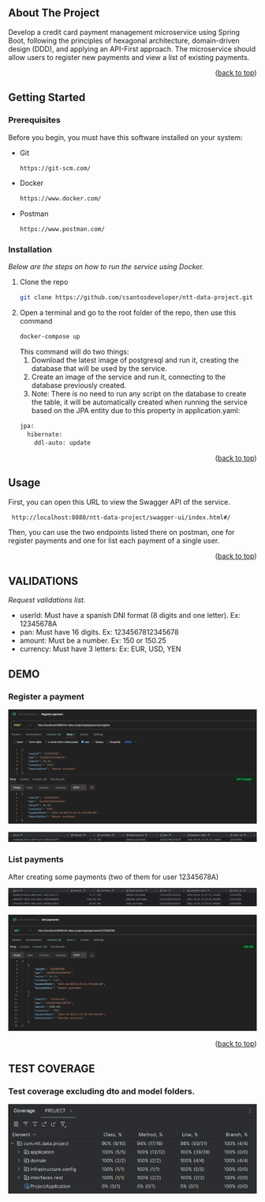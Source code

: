 <!-- ABOUT THE PROJECT -->
## About The Project

Develop a credit card payment management microservice using Spring Boot, following the principles of hexagonal architecture, domain-driven design (DDD), and applying an API-First approach. The microservice should allow users to register new payments and view a list of existing payments.
<p align="right">(<a href="#readme-top">back to top</a>)</p>

<!-- GETTING STARTED -->
## Getting Started

### Prerequisites

Before you begin, you must have this software installed on your system:
* Git
  ```sh
  https://git-scm.com/
  ```
* Docker
  ```sh
  https://www.docker.com/
  ```
* Postman
  ```sh
  https://www.postman.com/
  ```

### Installation

_Below are the steps on how to run the service using Docker._

1. Clone the repo
   ```sh
   git clone https://github.com/csantosdeveloper/ntt-data-project.git
   ```
2. Open a terminal and go to the root folder of the repo, then use this command
   ```sh
   docker-compose up
   ```
    This command will do two things:
   1. Download the latest image of postgresql and run it, creating the database that will be used by the service.
   2. Create an image of the service and run it, connecting to the database previously created.
   3. Note: There is no need to run any script on the database to create the table, it will be automatically created when running the service based on the JPA entity due to this property in application.yaml:
   ```sh
   jpa:
     hibernate:
       ddl-auto: update
   ```
   
<p align="right">(<a href="#readme-top">back to top</a>)</p>

<!-- USAGE -->
## Usage

First, you can open this URL to view the Swagger API of the service.
  ```sh
   http://localhost:8080/ntt-data-project/swagger-ui/index.html#/
   ```
Then, you can use the two endpoints listed there on postman, one for register payments and one for list each payment of a single user.

<p align="right">(<a href="#readme-top">back to top</a>)</p>

<!-- VALIDATIONS -->
## VALIDATIONS
_Request validations list._
* userId: Must have a spanish DNI format (8 digits and one letter). Ex: 12345678A
* pan: Must have 16 digits. Ex: 1234567812345678
* amount: Must be a number. Ex: 150 or 150.25
* currency: Must have 3 letters: Ex: EUR, USD, YEN

<!-- DEMO EXAMPLES -->
## DEMO

### Register a payment

![img.png](img/img_3.png)

![img.png](img/img.png)

### List payments
After creating some payments (two of them for user 12345678A)

![img_1.png](img/img_1.png)

![img_2.png](img/img_2.png)

<p align="right">(<a href="#readme-top">back to top</a>)</p>

<!-- TEST -->
## TEST COVERAGE
### Test coverage excluding dto and model folders.
![img.png](img/img_4.png)
